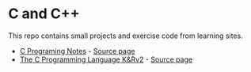 # C and C++

This repo contains small projects and exercise code from learning sites.

- [C Programing Notes](eskimo_c) - 
  [Source page](https://www.eskimo.com/~scs/cclass/notes/top.html)
- [The C Programming Language K&Rv2](k_and_r_v2) -
  [Source page](https://colorcomputerarchive.com/repo/Documents/Books/The%20C%20Programming%20Language%20%28Kernighan%20Ritchie%29.pdf)



